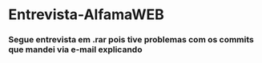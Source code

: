 # Entrevista-AlfamaWEB
### Segue entrevista em .rar pois tive problemas com os commits que mandei via e-mail explicando
